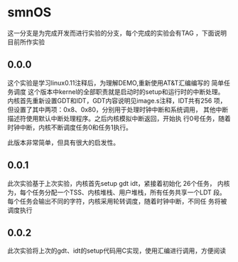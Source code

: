 # smnOS
这一分支是为完成开发而进行实验的分支，每个完成的实验会有TAG
，下面说明目前所作实验
## 0.0.0 
这个实验是学习linux0.11注释后，为理解DEMO,重新使用AT&T汇编编写的
简单任务调度
这个版本中kernel的全部职责就是启动时的setup和运行时的中断处理。
内核首先重新设置GDT和IDT，GDT内容说明见image.s注释，IDT共有256
项，但设置了其中两项：0x8、0x80，分别用于处理时钟中断和系统调用，
其他中断描述符使用默认中断处理程序。之后内核模拟中断返回，开始执
行0号任务，随着时钟中断，内核不断调度任务0和任务1执行。

此版本非常简单，但具有很大的启发性。

## 0.0.1
此次实验基于上次实验，内核首先setup gdt idt，紧接着初始化 26个任务，
内核为，每个任务分配一个TSS、内核堆栈、用户堆栈，所有任务共享一个LDT
段。每个任务会输出不同的字符，内核采用轮转调度，随着时钟中断，不同任
务将被调度执行

## 0.0.2
此次实验将上次的gdt、idt的setup代码用C实现，使用汇编进行调用，方便阅读

